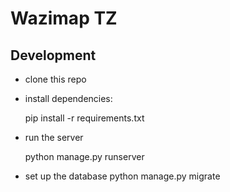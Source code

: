 Wazimap TZ
==========


Development
-----------

* clone this repo
* install dependencies:

    pip install -r requirements.txt

* run the server

    python manage.py runserver

*  set up the database
    python manage.py migrate

